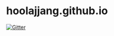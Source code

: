 # hoolajjang.github.io

[![Gitter](https://badges.gitter.im/hoolajjang/testroom.svg)](https://gitter.im/hoolajjang/testroom?utm_source=badge&utm_medium=badge&utm_campaign=pr-badge&utm_content=badge)